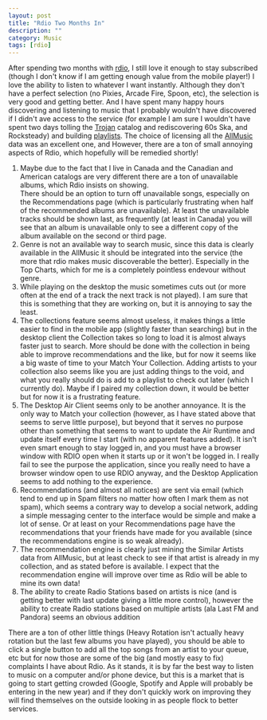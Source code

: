 ```yaml
---
layout: post
title: "Rdio Two Months In"
description: ""
category: Music
tags: [rdio]
---
```


After spending two months with [rdio](http://rd.io), I still love it enough to stay subscribed (though I don't know if 
I am getting enough value from the mobile player!)  I love the ability to listen to whatever I want instantly.
Although they don't have a perfect selection (no Pixies, Arcade Fire, Spoon, etc), the selection is very good and getting better.
And I have spent many happy hours discovering and listening to music that I probably wouldn't have discovered if I didn't
ave access to the service (for example I am sure I wouldn't have spent two days tolling the
[Trojan](http://www.rdio.com/#/search/trojan/albums/) catalog and rediscovering 60s Ska, and Rocksteady) and building
[playlists](http://www.rdio.com/#/people/KrisErickson/playlists/).  The choice of licensing all the
[AllMusic](http://allmusic.com/) data was an excellent one, and    However, there are a ton of small annoying
aspects of Rdio, which hopefully will be remedied shortly!

1. Maybe due to the fact that I live in Canada and the Canadian and American catalogs are very different 
there are a ton of unavailable albums, which Rdio insists on showing.   
There should be an option to turn off unavailable songs, especially on the Recommendations page (which is 
particularly frustrating when half of the recommended albums are unavailable).  At least the unavailable tracks 
should be shown last, as frequently (at least in Canada) you will see that an album is unavailable only to see a 
different copy of the album available on the second or third page.
1. Genre is not an available way to search music, since this data is clearly available in the AllMusic it should be integrated into the service (the more that rdio makes music discoverable the better).  Especially in the Top Charts, which for me is a completely pointless endevour without genre.
1. While playing on the desktop the music sometimes cuts out (or more often at the end of a track the next track is not played).   I am sure that this is something that they are working on, but it is annoying to say the least.
1. The collections feature seems almost useless, it makes things a little easier to find in the mobile app (slightly faster than searching) but in the desktop client the Collection takes so long to load it is almost always faster just to search.  More should be done with the collection in being able to improve recommendations and the like, but for now it seems like a big waste of time to your Match Your Collection.  Adding artists to your collection also seems like you are just adding things to the void, and what you really should do is add to a playlist to check out later (which I currently do).  Maybe if I paired my collection down, it would be better but for now it is a frustrating feature.
1. The Desktop Air Client seems only to be another annoyance.  It is the only way to Match your collection (however, as I have stated above that seems to serve little purpose), but beyond that it serves no purpose other than something that seems to want to update the Air Runtime and update itself every time I start (with no apparent features added).  It isn't even smart enough to stay logged in, and you must have a browser window with RDIO open when it starts up or it won't be logged in.  I really fail to see the purpose the application, since you really need to have a browser window open to use RDIO anyway, and the Desktop Application seems to add nothing to the experience.
1. Recommendations (and almost all notices) are sent via email (which tend to end up in Spam filters no matter how often I mark them as not spam), which seems a contrary way to develop a social network, adding a simple messaging center to the interface would be simple and make a lot of sense.  Or at least on your Recommendations page have the recommendations that your friends have made for you available (since the recommendations engine is so weak already).
1. The recommendation engine is clearly just mining the Similar Artists data from AllMusic, but at least check to see if that artist is already in my collection, and as stated before is available.  I expect that the recommendation engine will improve over time as Rdio will be able to mine its own data!
1. The ability to create Radio Stations based on artists is nice (and is getting better with last update giving a little more control), however the ability to create Radio stations based on multiple artists (ala Last FM and Pandora) seems an obvious addition

There are a ton of other little things (Heavy Rotation isn't actually heavy rotation but the last few albums you have played), you should be able to click a single button to
add all the top songs from an artist to your queue, etc but for now those are some of the big (and mostly easy to fix) complaints I have about Rdio.
As it stands, it is by far the best way to listen to music on a computer and/or phone device, but this is a market that is going to start getting crowded (Google,
Spotify and Apple will probably be entering in the new year) and if they don't quickly work on improving they will find themselves on the outside looking in as people flock to better services.
